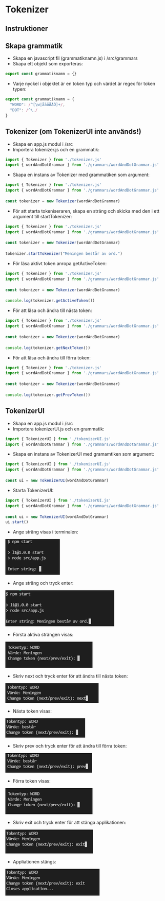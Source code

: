# Tokenizer

## Instruktioner

## Skapa grammatik
* Skapa en javascript fil (grammatiknamn.js) i /src/grammars
* Skapa ett objekt som exporteras:
```javascript
export const grammatiknamn = {}
```
* Varje nyckel i objektet är en token typ och värdet är regex för token typen:
```javascript
export const grammatiknamn = {
  "WORD": /^[\w|åäöÅÄÖ]+/,
  "DOT": /^\./
}
```

## Tokenizer (om TokenizerUI inte används!)
* Skapa en app.js modul i /src
* Importera tokenizer.js och en grammatik:
```javascript
import { Tokenizer } from './tokenizer.js'
import { wordAndDotGrammar } from './grammars/wordAndDotGrammar.js'
```
* Skapa en instans av Tokenizer med grammatiken som argument:
```javascript
import { Tokenizer } from './tokenizer.js'
import { wordAndDotGrammar } from './grammars/wordAndDotGrammar.js'

const tokenizer = new Tokenizer(wordAndDotGrammar)
```
* För att starta tokeniseraren, skapa en sträng och skicka med den i ett argument till startTokenizer:
```javascript
import { Tokenizer } from './tokenizer.js'
import { wordAndDotGrammar } from './grammars/wordAndDotGrammar.js'

const tokenizer = new Tokenizer(wordAndDotGrammar)

tokenizer.startTokenizer("Meningen består av ord.")
```
* För läsa aktivt token anropa getActiveToken:
```javascript
import { Tokenizer } from './tokenizer.js'
import { wordAndDotGrammar } from './grammars/wordAndDotGrammar.js'

const tokenizer = new Tokenizer(wordAndDotGrammar)

console.log(tokenizer.getActiveToken())
```
* För att läsa och ändra till nästa token:
```javascript
import { Tokenizer } from './tokenizer.js'
import { wordAndDotGrammar } from './grammars/wordAndDotGrammar.js'

const tokenizer = new Tokenizer(wordAndDotGrammar)

console.log(tokenizer.getNextToken())
```
* För att läsa och ändra till förra token:
```javascript
import { Tokenizer } from './tokenizer.js'
import { wordAndDotGrammar } from './grammars/wordAndDotGrammar.js'

const tokenizer = new Tokenizer(wordAndDotGrammar)

console.log(tokenizer.getPrevToken())
```

## TokenizerUI
* Skapa en app.js modul i /src
* Importera tokenizerUI.js och en grammatik:
```javascript
import { TokenizerUI } from './tokenizerUI.js'
import { wordAndDotGrammar } from './grammars/wordAndDotGrammar.js'
```
* Skapa en instans av TokenizerUI med gramamtiken som argument:
```javascript
import { TokenizerUI } from './tokenizerUI.js'
import { wordAndDotGrammar } from './grammars/wordAndDotGrammar.js'

const ui = new TokenizerUI(wordAndDotGrammar)

```
* Starta TokenizerUI:
```javascript
import { TokenizerUI } from './tokenizerUI.js'
import { wordAndDotGrammar } from './grammars/wordAndDotGrammar.js'

const ui = new TokenizerUI(wordAndDotGrammar)
ui.start()
```
* Ange sträng visas i terminalen:

![Ange sträng](./img/enter-string.PNG)
* Ange sträng och tryck enter:

![Ange sträng](./img/enter-string2.PNG)
* Första aktiva strängen visas:

![Ange sträng](./img/loaded.PNG)
* Skriv next och tryck enter för att ändra till nästa token:

![Ange sträng](./img/next1.PNG)
* Nästa token visas:

![Ange sträng](./img/next2.PNG)
* Skriv prev och tryck enter för att ändra till förra token:

![Ange sträng](./img/prev1.PNG)
* Förra token visas:

![Ange sträng](./img/loaded.PNG)
* Skriv exit och tryck enter för att stänga applikationen:

![Ange sträng](./img/exit1.PNG)
* Appliationen stängs:

![Ange sträng](./img/exit2.PNG)